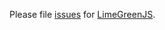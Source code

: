 Please file [issues](https://github.com/LimeGreenJS/issues/issues) for [LimeGreenJS](https://limegreenjs.axlight.com).
